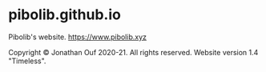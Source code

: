 # pibolib.github.io
Pibolib's website. https://www.pibolib.xyz

Copyright © Jonathan Ouf 2020-21. All rights reserved. Website version 1.4 "Timeless".
